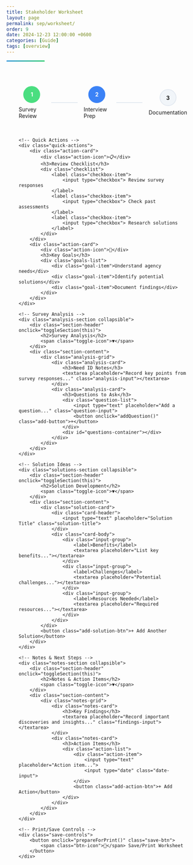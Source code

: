 ```yaml
---
title: Stakeholder Worksheet
layout: page
permalink: sep/worksheet/
order: 9
date: 2024-12-23 12:00:00 +0600  
categories: [Guide]  
tags: [overview]  
---
```


<div class="header-line"></div>

<div class="worksheet-container">
    <!-- Progress Tracker -->
    <div class="progress-section">
        <div class="progress-tracker">
            <div class="progress-step completed">
                <div class="step-number">1</div>
                <div class="step-label">Survey Review</div>
            </div>
            <div class="progress-line"></div>
            <div class="progress-step current">
                <div class="step-number">2</div>
                <div class="step-label">Interview Prep</div>
            </div>
            <div class="progress-line"></div>
            <div class="progress-step">
                <div class="step-number">3</div>
                <div class="step-label">Documentation</div>
            </div>
        </div>
    </div>

    <!-- Quick Actions -->
    <div class="quick-actions">
        <div class="action-card">
            <div class="action-icon">📋</div>
            <h3>Review Checklist</h3>
            <div class="checklist">
                <label class="checkbox-item">
                    <input type="checkbox"> Review survey responses
                </label>
                <label class="checkbox-item">
                    <input type="checkbox"> Check past assessments
                </label>
                <label class="checkbox-item">
                    <input type="checkbox"> Research solutions
                </label>
            </div>
        </div>
        <div class="action-card">
            <div class="action-icon">🎯</div>
            <h3>Key Goals</h3>
            <div class="goals-list">
                <div class="goal-item">Understand agency needs</div>
                <div class="goal-item">Identify potential solutions</div>
                <div class="goal-item">Document findings</div>
            </div>
        </div>
    </div>

    <!-- Survey Analysis -->
    <div class="analysis-section collapsible">
        <div class="section-header" onclick="toggleSection(this)">
            <h2>Survey Analysis</h2>
            <span class="toggle-icon">▼</span>
        </div>
        <div class="section-content">
            <div class="analysis-grid">
                <div class="analysis-card">
                    <h3>Need ID Notes</h3>
                    <textarea placeholder="Record key points from survey responses..." class="analysis-input"></textarea>
                </div>
                <div class="analysis-card">
                    <h3>Questions to Ask</h3>
                    <div class="question-list">
                        <input type="text" placeholder="Add a question..." class="question-input">
                        <button onclick="addQuestion()" class="add-button">+</button>
                    </div>
                    <div id="questions-container"></div>
                </div>
            </div>
        </div>
    </div>

    <!-- Solution Ideas -->
    <div class="solutions-section collapsible">
        <div class="section-header" onclick="toggleSection(this)">
            <h2>Solution Development</h2>
            <span class="toggle-icon">▼</span>
        </div>
        <div class="section-content">
            <div class="solution-card">
                <div class="card-header">
                    <input type="text" placeholder="Solution Title" class="solution-title">
                </div>
                <div class="card-body">
                    <div class="input-group">
                        <label>Benefits</label>
                        <textarea placeholder="List key benefits..."></textarea>
                    </div>
                    <div class="input-group">
                        <label>Challenges</label>
                        <textarea placeholder="Potential challenges..."></textarea>
                    </div>
                    <div class="input-group">
                        <label>Resources Needed</label>
                        <textarea placeholder="Required resources..."></textarea>
                    </div>
                </div>
            </div>
            <button class="add-solution-btn">+ Add Another Solution</button>
        </div>
    </div>

    <!-- Notes & Next Steps -->
    <div class="notes-section collapsible">
        <div class="section-header" onclick="toggleSection(this)">
            <h2>Notes & Action Items</h2>
            <span class="toggle-icon">▼</span>
        </div>
        <div class="section-content">
            <div class="notes-grid">
                <div class="notes-card">
                    <h3>Key Findings</h3>
                    <textarea placeholder="Record important discoveries and insights..." class="findings-input"></textarea>
                </div>
                <div class="notes-card">
                    <h3>Action Items</h3>
                    <div class="action-list">
                        <div class="action-item">
                            <input type="text" placeholder="Action item...">
                            <input type="date" class="date-input">
                        </div>
                        <button class="add-action-btn">+ Add Action</button>
                    </div>
                </div>
            </div>
        </div>
    </div>
    
    <!-- Print/Save Controls -->
    <div class="save-controls">
        <button onclick="prepareForPrint()" class="save-btn">
            <span class="btn-icon">💾</span> Save/Print Worksheet
        </button>
    </div>
</div>

<!-- Print-only content container -->
<div id="print-content" style="display: none;"></div>

<style>
.save-controls {
    position: fixed;
    bottom: 2rem;
    right: 2rem;
    z-index: 100;
}

.save-btn {
    background: #3b82f6;
    color: white;
    padding: 1rem 2rem;
    border: none;
    border-radius: 0.5rem;
    cursor: pointer;
    display: flex;
    align-items: center;
    gap: 0.5rem;
    box-shadow: 0 2px 4px rgba(0, 0, 0, 0.1);
    transition: all 0.3s ease;
}

.save-btn:hover {
    background: #2563eb;
    transform: translateY(-2px);
}

.btn-icon {
    font-size: 1.25rem;
}

@media print {
    .save-controls {
        display: none;
    }
    
    .worksheet-container {
        padding: 0;
    }

    .collapsible .section-content {
        display: block !important;
    }

    .toggle-icon {
        display: none;
    }

    textarea, input[type="text"] {
        border: none;
        padding: 0;
    }

    input[type="checkbox"] {
        -webkit-print-color-adjust: exact;
        color-adjust: exact;
    }
}
.worksheet-container {
    max-width: 1200px;
    margin: 0 auto;
    padding: 2rem;
}

.progress-section {
    margin-bottom: 3rem;
}

.progress-tracker {
    display: flex;
    align-items: center;
    justify-content: space-between;
    margin: 2rem 0;
}

.progress-step {
    display: flex;
    flex-direction: column;
    align-items: center;
    position: relative;
    flex: 1;
}

.step-number {
    width: 40px;
    height: 40px;
    border-radius: 50%;
    background: #f1f5f9;
    border: 2px solid #e2e8f0;
    display: flex;
    align-items: center;
    justify-content: center;
    font-weight: bold;
    margin-bottom: 0.5rem;
    transition: all 0.3s ease;
}

.progress-step.completed .step-number {
    background: #4ade80;
    border-color: #4ade80;
    color: white;
}

.progress-step.current .step-number {
    background: #3b82f6;
    border-color: #3b82f6;
    color: white;
    animation: pulse 2s infinite;
}

.progress-line {
    flex: 1;
    height: 2px;
    background: #e2e8f0;
    margin: 0 1rem;
}

.quick-actions {
    display: grid;
    grid-template-columns: repeat(auto-fit, minmax(250px, 1fr));
    gap: 1.5rem;
    margin-bottom: 2rem;
}

.action-card {
    background: white;
    border-radius: 0.75rem;
    padding: 1.5rem;
    box-shadow: 0 2px 4px rgba(0, 0, 0, 0.1);
    transition: transform 0.2s ease;
}

.action-card:hover {
    transform: translateY(-2px);
}

.action-icon {
    font-size: 2rem;
    margin-bottom: 1rem;
}

.checkbox-item {
    display: flex;
    align-items: center;
    gap: 0.5rem;
    margin-bottom: 0.5rem;
    cursor: pointer;
}

.goals-list {
    display: flex;
    flex-direction: column;
    gap: 0.5rem;
}

.goal-item {
    background: #f8fafc;
    padding: 0.75rem;
    border-radius: 0.5rem;
    font-size: 0.875rem;
}

.collapsible {
    background: white;
    border-radius: 0.75rem;
    margin-bottom: 1.5rem;
    box-shadow: 0 2px 4px rgba(0, 0, 0, 0.1);
    overflow: hidden;
}

.section-header {
    padding: 1.5rem;
    cursor: pointer;
    display: flex;
    justify-content: space-between;
    align-items: center;
    background: #f8fafc;
}

.section-content {
    padding: 1.5rem;
    display: none;
}

.section-content.active {
    display: block;
}

.analysis-grid {
    display: grid;
    grid-template-columns: repeat(auto-fit, minmax(300px, 1fr));
    gap: 1.5rem;
}

.analysis-card {
    background: #f8fafc;
    padding: 1.5rem;
    border-radius: 0.5rem;
}

textarea, input[type="text"] {
    width: 100%;
    padding: 0.75rem;
    border: 1px solid #e2e8f0;
    border-radius: 0.375rem;
    margin: 0.5rem 0;
    font-family: inherit;
}

.question-list {
    display: flex;
    gap: 0.5rem;
    margin-bottom: 1rem;
}

.add-button {
    padding: 0.5rem 1rem;
    background: #3b82f6;
    color: white;
    border: none;
    border-radius: 0.375rem;
    cursor: pointer;
}

.solution-card {
    background: #f8fafc;
    border-radius: 0.5rem;
    margin-bottom: 1.5rem;
    overflow: hidden;
}

.card-header {
    background: #f1f5f9;
    padding: 1rem;
}

.card-body {
    padding: 1.5rem;
}

.input-group {
    margin-bottom: 1rem;
}

.input-group label {
    display: block;
    margin-bottom: 0.5rem;
    font-weight: 500;
}

.add-solution-btn {
    width: 100%;
    padding: 1rem;
    background: #3b82f6;
    color: white;
    border: none;
    border-radius: 0.375rem;
    cursor: pointer;
    margin-top: 1rem;
}

.notes-grid {
    display: grid;
    grid-template-columns: repeat(auto-fit, minmax(300px, 1fr));
    gap: 1.5rem;
}

.action-list {
    display: flex;
    flex-direction: column;
    gap: 1rem;
}

.action-item {
    display: flex;
    gap: 0.5rem;
}

.date-input {
    width: auto;
}

@keyframes pulse {
    0% {
        box-shadow: 0 0 0 0 rgba(59, 130, 246, 0.5);
    }
    70% {
        box-shadow: 0 0 0 10px rgba(59, 130, 246, 0);
    }
    100% {
        box-shadow: 0 0 0 0 rgba(59, 130, 246, 0);
    }
}

@media (max-width: 768px) {
    .worksheet-container {
        padding: 1rem;
    }
    
    .progress-tracker {
        flex-direction: column;
        gap: 1rem;
    }
    
    .progress-line {
        width: 2px;
        height: 20px;
        margin: 0;
    }
}

.header-line {
    height: 3px;
    background: linear-gradient(to right, #3498db, #2ecc71);
    margin-top: 0.5rem;
    border-radius: 2px;
    width: 100px;
}
</style>

<script>
function toggleSection(header) {
    const content = header.nextElementSibling;
    const icon = header.querySelector('.toggle-icon');
    content.classList.toggle('active');
    icon.style.transform = content.classList.contains('active') ? 'rotate(180deg)' : '';
}

function addQuestion() {
    const input = document.querySelector('.question-input');
    const container = document.getElementById('questions-container');
    if (input.value.trim()) {
        const questionDiv = document.createElement('div');
        questionDiv.className = 'goal-item';
        questionDiv.textContent = input.value;
        container.appendChild(questionDiv);
        input.value = '';
    }
}

document.querySelectorAll('input[type="checkbox"]').forEach(checkbox => {
    checkbox.addEventListener('change', function() {
        if (this.checked) {
            this.parentElement.style.textDecoration = 'line-through';
            this.parentElement.style.opacity = '0.7';
        } else {
            this.parentElement.style.textDecoration = 'none';
            this.parentElement.style.opacity = '1';
        }
    });
});

document.querySelector('.add-solution-btn').addEventListener('click', function() {
    const template = document.querySelector('.solution-card').cloneNode(true);
    template.querySelectorAll('input, textarea').forEach(input => input.value = '');
    this.insertAdjacentElement('beforebegin', template);
});

document.querySelector('.add-action-btn').addEventListener('click', function() {
    const template = document.querySelector('.action-item').cloneNode(true);
    template.querySelectorAll('input').forEach(input => input.value = '');
    this.insertAdjacentElement('beforebegin', template);
});

function prepareForPrint() {
    // Gather all input values
    const worksheetData = {
        checkboxes: Array.from(document.querySelectorAll('input[type="checkbox"]')).map(cb => ({
            label: cb.parentElement.textContent.trim(),
            checked: cb.checked
        })),
        textareas: Array.from(document.querySelectorAll('textarea')).map(ta => ({
            label: ta.previousElementSibling ? ta.previousElementSibling.textContent : 'Notes',
            value: ta.value
        })),
        textInputs: Array.from(document.querySelectorAll('input[type="text"]')).map(input => ({
            label: input.placeholder,
            value: input.value
        })),
        dateInputs: Array.from(document.querySelectorAll('input[type="date"]')).map(input => ({
            label: 'Due Date',
            value: input.value
        }))
    };

    // Save to localStorage
    localStorage.setItem('worksheetData', JSON.stringify(worksheetData));

    // Print the page
    window.print();
}

// Load saved data when page loads
document.addEventListener('DOMContentLoaded', () => {
    const savedData = localStorage.getItem('worksheetData');
    if (savedData) {
        const data = JSON.parse(savedData);
        
        // Restore checkboxes
        data.checkboxes.forEach(item => {
            const checkbox = Array.from(document.querySelectorAll('input[type="checkbox"]'))
                .find(cb => cb.parentElement.textContent.trim() === item.label);
            if (checkbox) checkbox.checked = item.checked;
        });
        
        // Restore textareas
        data.textareas.forEach(item => {
            const textarea = Array.from(document.querySelectorAll('textarea'))
                .find(ta => ta.previousElementSibling && ta.previousElementSibling.textContent === item.label);
            if (textarea) textarea.value = item.value;
        });
        
        // Restore text inputs
        data.textInputs.forEach(item => {
            const input = Array.from(document.querySelectorAll('input[type="text"]'))
                .find(inp => inp.placeholder === item.label);
            if (input) input.value = item.value;
        });
        
        // Restore date inputs
        data.dateInputs.forEach(item => {
            const input = document.querySelector('input[type="date"]');
            if (input) input.value = item.value;
        });
    }
});
</script>